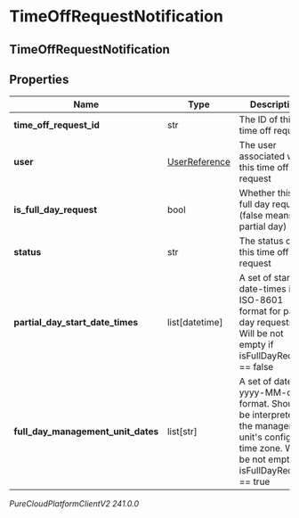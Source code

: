 # TimeOffRequestNotification

## TimeOffRequestNotification

## Properties

|Name | Type | Description | Notes|
|------------ | ------------- | ------------- | -------------|
| **time_off_request_id** | str | The ID of this time off request | [optional] |
| **user** | [UserReference](UserReference) | The user associated with this time off request | [optional] |
| **is_full_day_request** | bool | Whether this is a full day request (false means partial day) | [optional] |
| **status** | str | The status of this time off request | [optional] |
| **partial_day_start_date_times** | list[datetime] | A set of start date-times in ISO-8601 format for partial day requests.  Will be not empty if isFullDayRequest &#x3D;&#x3D; false | [optional] |
| **full_day_management_unit_dates** | list[str] | A set of dates in yyyy-MM-dd format.  Should be interpreted in the management unit&#39;s configured time zone.  Will be not empty if isFullDayRequest &#x3D;&#x3D; true | [optional] |



_PureCloudPlatformClientV2 241.0.0_
